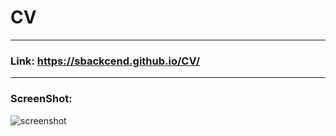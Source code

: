 # CV
----
### Link: https://sbackcend.github.io/CV/
----
### ScreenShot: 
![screenshot](https://user-images.githubusercontent.com/107551364/183477940-d0c969dd-e7f6-4f5c-956e-972ee17fc049.png)

